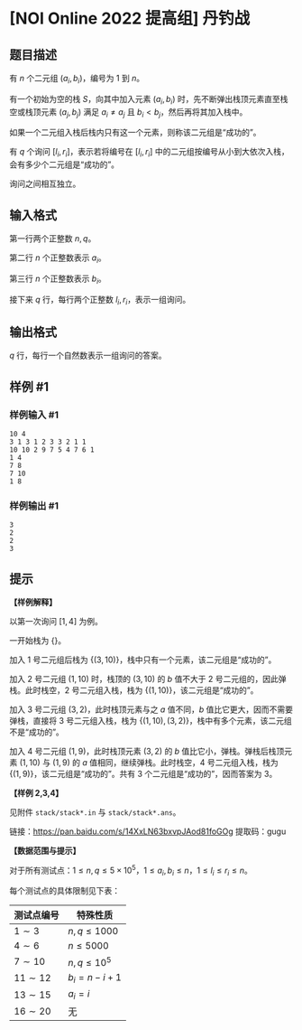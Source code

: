 # [NOI Online 2022 提高组] 丹钓战

## 题目描述

有 $n$ 个二元组 $(a_i, b_i)$，编号为 $1$ 到 $n$。

有一个初始为空的栈 $S$，向其中加入元素 $(a_i, b_i)$ 时，先不断弹出栈顶元素直至栈空或栈顶元素 $(a_j , b_j)$ 满足 $a_i \neq a_j$ 且 $b_i < b_j$，然后再将其加入栈中。

如果一个二元组入栈后栈内只有这一个元素，则称该二元组是“成功的”。

有 $q$ 个询问 $[l_i, r_i]$，表示若将编号在 $[l_i, r_i]$ 中的二元组按编号从小到大依次入栈，会有多少个二元组是“成功的”。

询问之间相互独立。

## 输入格式

第一行两个正整数 $n,q$。

第二行 $n$ 个正整数表示 $a_i$。

第三行 $n$ 个正整数表示 $b_i$。

接下来 $q$ 行，每行两个正整数 $l_i, r_i$，表示一组询问。

## 输出格式

$q$ 行，每行一个自然数表示一组询问的答案。

## 样例 #1

### 样例输入 #1
```
10 4
3 1 3 1 2 3 3 2 1 1
10 10 2 9 7 5 4 7 6 1
1 4
7 8
7 10
1 8
```

### 样例输出 #1

```
3
2
2
3
```

## 提示

**【样例解释】**

以第一次询问 $[1, 4]$ 为例。

一开始栈为 $\{\}$。

加入 $1$ 号二元组后栈为 $\{(3, 10)\}$，栈中只有一个元素，该二元组是“成功的”。

加入 $2$ 号二元组 $(1, 10)$ 时，栈顶的 $(3, 10)$ 的 $b$ 值不大于 $2$ 号二元组的，因此弹栈。此时栈空，$2$
号二元组入栈，栈为 $\{(1, 10)\}$，该二元组是“成功的”。

加入 $3$ 号二元组 $(3, 2)$，此时栈顶元素与之 $a$ 值不同，$b$ 值比它更大，因而不需要弹栈，直接将 $3$ 号二元组入栈，栈为 $\{(1, 10),(3, 2)\}$，栈中有多个元素，该二元组不是“成功的”。

加入 $4$ 号二元组 $(1, 9)$，此时栈顶元素 $(3, 2)$ 的 $b$ 值比它小，弹栈。弹栈后栈顶元素 $(1, 10)$ 与
$(1, 9)$ 的 $a$ 值相同，继续弹栈。此时栈空，$4$ 号二元组入栈，栈为 $\{(1, 9)\}$，该二元组是“成功的”。共有 $3$ 个二元组是“成功的”，因而答案为 $3$。

**【样例 2,3,4】**

见附件 $\texttt{stack/stack*.in}$ 与 $\texttt{stack/stack*.ans}$。

链接：<https://pan.baidu.com/s/14XxLN63bxvpJAod81foGOg> 
提取码：gugu

**【数据范围与提示】**

对于所有测试点：$1 \leq n, q \leq 5 \times 10^5$，$1 \leq a_i, b_i \leq n$，$1 \leq l_i \leq r_i \leq n$。

每个测试点的具体限制见下表：

| 测试点编号   | 特殊性质        |
| ------------ | --------------- |
| $1 \sim 3$   | $n,q \leq 1000$ |
| $4 \sim 6$   | $n \leq 5000$   |
| $7 \sim 10$  | $n,q \leq 10^5$ |
| $11 \sim 12$ | $b_i=n-i+1$     |
| $13 \sim 15$ | $a_i=i$         |
| $16 \sim 20$ | 无              |
